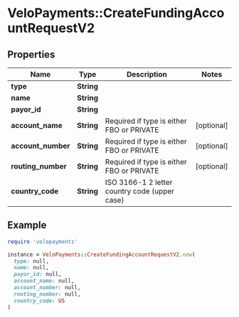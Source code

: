 # VeloPayments::CreateFundingAccountRequestV2

## Properties

| Name | Type | Description | Notes |
| ---- | ---- | ----------- | ----- |
| **type** | **String** |  |  |
| **name** | **String** |  |  |
| **payor_id** | **String** |  |  |
| **account_name** | **String** | Required if type is either FBO or PRIVATE | [optional] |
| **account_number** | **String** | Required if type is either FBO or PRIVATE | [optional] |
| **routing_number** | **String** | Required if type is either FBO or PRIVATE | [optional] |
| **country_code** | **String** | ISO 3166-1 2 letter country code (upper case) |  |

## Example

```ruby
require 'velopayments'

instance = VeloPayments::CreateFundingAccountRequestV2.new(
  type: null,
  name: null,
  payor_id: null,
  account_name: null,
  account_number: null,
  routing_number: null,
  country_code: US
)
```

